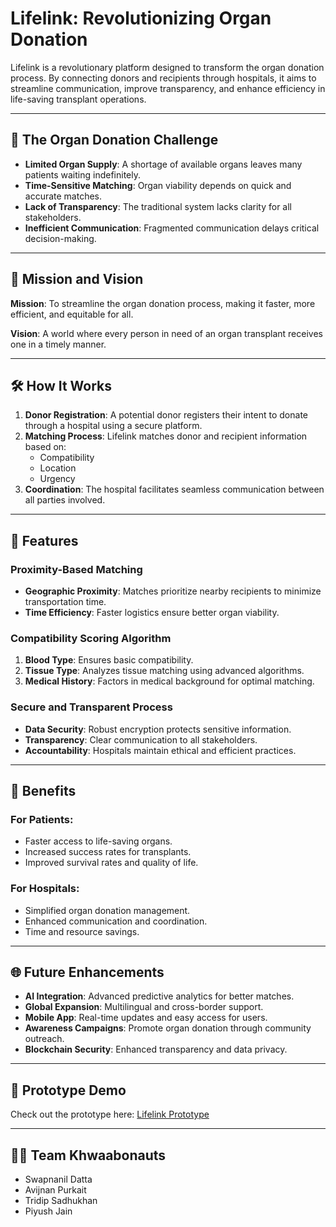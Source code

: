 # Lifelink: Revolutionizing Organ Donation

Lifelink is a revolutionary platform designed to transform the organ donation process. By connecting donors and recipients through hospitals, it aims to streamline communication, improve transparency, and enhance efficiency in life-saving transplant operations.

---

## 🚨 The Organ Donation Challenge

- **Limited Organ Supply**: A shortage of available organs leaves many patients waiting indefinitely.
- **Time-Sensitive Matching**: Organ viability depends on quick and accurate matches.
- **Lack of Transparency**: The traditional system lacks clarity for all stakeholders.
- **Inefficient Communication**: Fragmented communication delays critical decision-making.

---

## 🌟 Mission and Vision

**Mission**: To streamline the organ donation process, making it faster, more efficient, and equitable for all.

**Vision**: A world where every person in need of an organ transplant receives one in a timely manner.

---

## 🛠 How It Works

1. **Donor Registration**: A potential donor registers their intent to donate through a hospital using a secure platform.
2. **Matching Process**: Lifelink matches donor and recipient information based on:
   - Compatibility
   - Location
   - Urgency
3. **Coordination**: The hospital facilitates seamless communication between all parties involved.

---

## 📍 Features

### Proximity-Based Matching
- **Geographic Proximity**: Matches prioritize nearby recipients to minimize transportation time.
- **Time Efficiency**: Faster logistics ensure better organ viability.

### Compatibility Scoring Algorithm
1. **Blood Type**: Ensures basic compatibility.
2. **Tissue Type**: Analyzes tissue matching using advanced algorithms.
3. **Medical History**: Factors in medical background for optimal matching.

### Secure and Transparent Process
- **Data Security**: Robust encryption protects sensitive information.
- **Transparency**: Clear communication to all stakeholders.
- **Accountability**: Hospitals maintain ethical and efficient practices.

---

## 🎉 Benefits

### For Patients:
- Faster access to life-saving organs.
- Increased success rates for transplants.
- Improved survival rates and quality of life.

### For Hospitals:
- Simplified organ donation management.
- Enhanced communication and coordination.
- Time and resource savings.

---

## 🌐 Future Enhancements

- **AI Integration**: Advanced predictive analytics for better matches.
- **Global Expansion**: Multilingual and cross-border support.
- **Mobile App**: Real-time updates and easy access for users.
- **Awareness Campaigns**: Promote organ donation through community outreach.
- **Blockchain Security**: Enhanced transparency and data privacy.

---

## 🔗 Prototype Demo

Check out the prototype here: [Lifelink Prototype](https://lifelink-6zlm.onrender.com)

---

## 👩‍💻 Team Khwaabonauts

- Swapnanil Datta  
- Avijnan Purkait  
- Tridip Sadhukhan  
- Piyush Jain

